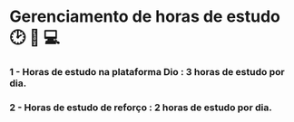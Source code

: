 # Gerenciamento de horas de estudo :clock2: :memo: :computer:

### 1 - Horas de estudo na plataforma Dio : 3 horas de estudo por dia.

### 2 - Horas de estudo de reforço : 2 horas de estudo por dia.




















































